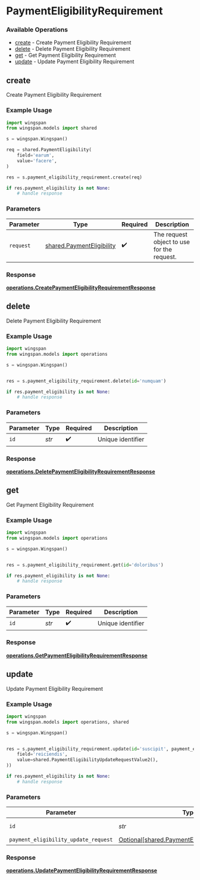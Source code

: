 # PaymentEligibilityRequirement

### Available Operations

* [create](#create) - Create Payment Eligibility Requirement
* [delete](#delete) - Delete Payment Eligibility Requirement
* [get](#get) - Get Payment Eligibility Requirement
* [update](#update) - Update Payment Eligibility Requirement

## create

Create Payment Eligibility Requirement

### Example Usage

```python
import wingspan
from wingspan.models import shared

s = wingspan.Wingspan()

req = shared.PaymentEligibility(
    field='earum',
    value='facere',
)

res = s.payment_eligibility_requirement.create(req)

if res.payment_eligibility is not None:
    # handle response
```

### Parameters

| Parameter                                                              | Type                                                                   | Required                                                               | Description                                                            |
| ---------------------------------------------------------------------- | ---------------------------------------------------------------------- | ---------------------------------------------------------------------- | ---------------------------------------------------------------------- |
| `request`                                                              | [shared.PaymentEligibility](../../models/shared/paymenteligibility.md) | :heavy_check_mark:                                                     | The request object to use for the request.                             |


### Response

**[operations.CreatePaymentEligibilityRequirementResponse](../../models/operations/createpaymenteligibilityrequirementresponse.md)**


## delete

Delete Payment Eligibility Requirement

### Example Usage

```python
import wingspan
from wingspan.models import operations

s = wingspan.Wingspan()


res = s.payment_eligibility_requirement.delete(id='numquam')

if res.payment_eligibility is not None:
    # handle response
```

### Parameters

| Parameter          | Type               | Required           | Description        |
| ------------------ | ------------------ | ------------------ | ------------------ |
| `id`               | *str*              | :heavy_check_mark: | Unique identifier  |


### Response

**[operations.DeletePaymentEligibilityRequirementResponse](../../models/operations/deletepaymenteligibilityrequirementresponse.md)**


## get

Get Payment Eligibility Requirement

### Example Usage

```python
import wingspan
from wingspan.models import operations

s = wingspan.Wingspan()


res = s.payment_eligibility_requirement.get(id='doloribus')

if res.payment_eligibility is not None:
    # handle response
```

### Parameters

| Parameter          | Type               | Required           | Description        |
| ------------------ | ------------------ | ------------------ | ------------------ |
| `id`               | *str*              | :heavy_check_mark: | Unique identifier  |


### Response

**[operations.GetPaymentEligibilityRequirementResponse](../../models/operations/getpaymenteligibilityrequirementresponse.md)**


## update

Update Payment Eligibility Requirement

### Example Usage

```python
import wingspan
from wingspan.models import operations, shared

s = wingspan.Wingspan()


res = s.payment_eligibility_requirement.update(id='suscipit', payment_eligibility_update_request=shared.PaymentEligibilityUpdateRequest(
    field='reiciendis',
    value=shared.PaymentEligibilityUpdateRequestValue2(),
))

if res.payment_eligibility is not None:
    # handle response
```

### Parameters

| Parameter                                                                                                  | Type                                                                                                       | Required                                                                                                   | Description                                                                                                |
| ---------------------------------------------------------------------------------------------------------- | ---------------------------------------------------------------------------------------------------------- | ---------------------------------------------------------------------------------------------------------- | ---------------------------------------------------------------------------------------------------------- |
| `id`                                                                                                       | *str*                                                                                                      | :heavy_check_mark:                                                                                         | Unique identifier                                                                                          |
| `payment_eligibility_update_request`                                                                       | [Optional[shared.PaymentEligibilityUpdateRequest]](../../models/shared/paymenteligibilityupdaterequest.md) | :heavy_minus_sign:                                                                                         | N/A                                                                                                        |


### Response

**[operations.UpdatePaymentEligibilityRequirementResponse](../../models/operations/updatepaymenteligibilityrequirementresponse.md)**

